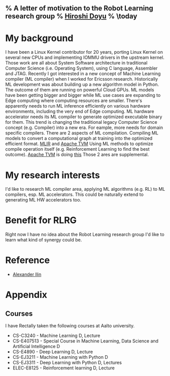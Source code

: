 % A letter of motivation to the Robot Learning research group
% [Hiroshi Doyu](hiroshi.doyu@gmail.com)
% \today
---
# My background
I have been a Linux Kernel contributor for 20 years, porting Linux Kernel on several new CPUs and implementing IOMMU drivers in the upstream kernel.
Those work are all about System Software architecture in traditional Computer Science (i.e. Operating System), using C language, Assembler and JTAG.
Recently I got interested in a new concept of Machine Learning compiler (ML compiler) when I worked for Ericsson research.
Historically ML development was about building up a new algorithm model in Python. The outcome of them are running on powerful Cloud GPUs.
ML models have been getting bigger and bigger while ML use cases are expanding to Edge computing where computing resources are smaller.
There's apparently needs to run ML inference efficiently on various hardware environments, including the very end of Edge computing.
ML hardware accelerator needs its ML compiler to generate optimized executable binary for them.
This trend is changing the traditional legacy Computer Science concept (e.g. Compiler) into a new era. For eample, more needs for domain specific compilers.
There are 2 aspects of ML compilation.
Compiling ML models to convert a computational graph at training into the optimized efficient format. [MLIR](https://mlir.llvm.org/) and [Apache TVM](https://tvm.apache.org/)
Using ML methods to optimize compile operation itself (e.g. Reinforcement Learning to find the best outcome). [Apache TVM](https://tvm.apache.org/) is doing [this](https://twitter.com/tqchenml/status/1597258641023066117/photo/1)
Those 2 ares are supplemental.

# My research interests
I'd like to research ML compiler area, applying ML algorithms (e.g. RL) to ML compilers, esp. ML accelerators. This could be naturally extend to generating ML HW accelerators too.

# Benefit for RLRG
Right now I have no idea about the Robot Learning research group I'd like to learn what kind of synergy could be.


# Reference
* [Alexander Ilin](https://users.aalto.fi/~alexilin/)

# Appendix

## Courses
I have Rectally taken the following courses at Aalto university.

* CS-C3240 - Machine Learning D, Lecture
* CS-E407513 - Special Course in Machine Learning, Data Science and Artificial Intelligence D
* CS-E4890 - Deep Learning D, Lecture
* CS-EJ3211 - Machine Learning with Python D
* CS-EJ3311 - Deep Learning with Python D, Lectures
* ELEC-E8125 - Reinforcement learning D, Lecture

